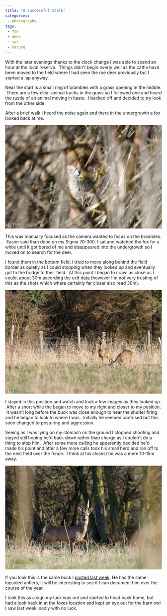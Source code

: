 ```yaml
---
title: "A Successful Stalk"
categories:
 - photography
tags:
 - fox
 - deer
 - swt
 - nature
---
```

With the later evenings thanks to the clock change I was able to spend an hour at the local reserve.  Things didn't begin overly well as the cattle have been moved to the field where I had seen the roe deer previously but I started a lap anyway.

Near the start is a small ring of brambles with a grass opening in the middle.  There are a few clear animal tracks in the grass so I followed one and heard the rustle of an animal moving in haste.  I backed off and decided to try look from the other side.

After a brief walk I heard the noise again and there in the undergrowth a fox looked back at me.

<img class="padded center"
		alt="A fox stares from the undergrowth"
		src="/images/2013-04-01-a-successful-stalk/CJP20130401-2712.jpg" />

<!-- more -->

This was manually focused as the camera wanted to focus on the brambles.  Easier said than done on my Sigma 70-300.  I sat and watched the fox for a while until it got bored of me and disappeared into the undergrowth so I moved on to search for the deer.

I found them in the bottom field. I tried to move along behind the field border as quietly as I could stopping when they looked up and eventually got to the bridge to their field.  At this point I began to crawl as close as I could, about 30m according the exif data (however I'm not very trusting of this as the shots which where certainly far closer also read 30m).

<img class="padded center"
		alt="Roe deer across the field"
		src="/images/2013-04-01-a-successful-stalk/CJP20130401-2748.jpg" />

I stayed in this position and watch and took a few images as they looked up.  After a short while the began to move to my right and closer to my position.  It wasn't long before the buck was close enough to hear the shutter firing and he began to look to where I was.  Initially he seemed confused but this soon changed to posturing and aggression.

Seeing as I was lying on my stomach on the ground I stopped shooting and stayed still hoping he'd back down rather than charge as I couldn't do a thing to stop him.  After some more calling he apparently decided he'd made his point and after a few more calls took his small herd and ran off to the next field over the fence.  I think at his closest he was a mere 10-15m away.

<img class="padded center"
		alt="Roe Deer buck"
		src="/images/2013-04-01-a-successful-stalk/CJP20130401-2792.jpg" />


If you look this is the same buck I [posted last week][backinfield]. He has the same lopsided antlers, it will be interesting to see if I can document him over the course of the year.

I took this as a sign my luck was out and started to head back home, but had a look back in at the foxes location and kept an eye out for the barn owl I saw last week, sadly with no luck.

[backinfield]: /2013/03/getting-back-out-in-the-field/
